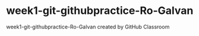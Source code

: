 # week1-git-githubpractice-Ro-Galvan
week1-git-githubpractice-Ro-Galvan created by GitHub Classroom
